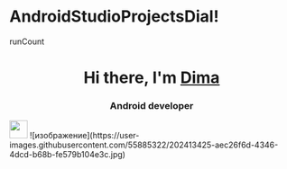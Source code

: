 # AndroidStudioProjectsDial!

runCount

<h1 align="center">Hi there, I'm <a href="https://dievil.ru/" target="_blank">Dima</a> 
<h3 align="center">Android developer</h3>
<img src="https://user-images.githubusercontent.com/55885322/202413425-aec26f6d-4346-4dcd-b68b-fe579b104e3c.jpg" height="32"/></h1>
![изображение](https://user-images.githubusercontent.com/55885322/202413425-aec26f6d-4346-4dcd-b68b-fe579b104e3c.jpg)
